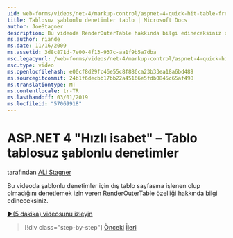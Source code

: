 ```yaml
---
uid: web-forms/videos/net-4/markup-control/aspnet-4-quick-hit-table-free-templated-controls
title: Tablosuz şablonlu denetimler tablo | Microsoft Docs
author: JoeStagner
description: Bu videoda RenderOuterTable hakkında bilgi edineceksiniz olup olmadığını dış tablodur denetlemenize olanak sağlayan özellik şablonlu denetimler için oluşturma...
ms.author: riande
ms.date: 11/16/2009
ms.assetid: 3d8c871d-7e00-4f13-937c-aa1f9b5a7dba
msc.legacyurl: /web-forms/videos/net-4/markup-control/aspnet-4-quick-hit-table-free-templated-controls
msc.type: video
ms.openlocfilehash: e00cf8d29fc46e55c8f886ca23b33ea18a6bd489
ms.sourcegitcommit: 24b1f6decbb17bb22a45166e5fdb0845c65af498
ms.translationtype: MT
ms.contentlocale: tr-TR
ms.lasthandoff: 03/01/2019
ms.locfileid: "57069918"
---
```

<a name="aspnet-4-quick-hit--table-free-templated-controls"></a>ASP.NET 4 "Hızlı isabet" – Tablo tablosuz şablonlu denetimler
====================
tarafından [ALi Stagner](https://github.com/JoeStagner)

Bu videoda şablonlu denetimler için dış tablo sayfasına işlenen olup olmadığını denetlemek izin veren RenderOuterTable özelliği hakkında bilgi edineceksiniz. 

[&#9654;(5 dakika) videosunu izleyin](https://channel9.msdn.com/Blogs/ASP-NET-Site-Videos/aspnet-4-quick-hit-table-free-templated-controls)

> [!div class="step-by-step"]
> [Önceki](aspnet-4-quick-hit-new-rendering-option-for-check-box-lists-and-radio-button-lists.md)
> [İleri](aspnet-4-quick-hit-tableless-menu-control.md)
